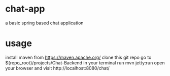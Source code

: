# chat-app
a basic spring based chat application

# usage
install maven from https://maven.apache.org/
clone this git repo
go to ${repo_root}/projects/Chat-Backend in your terminal
run mvn jetty:run
open your browser and visit http://localhost:8080/chat/